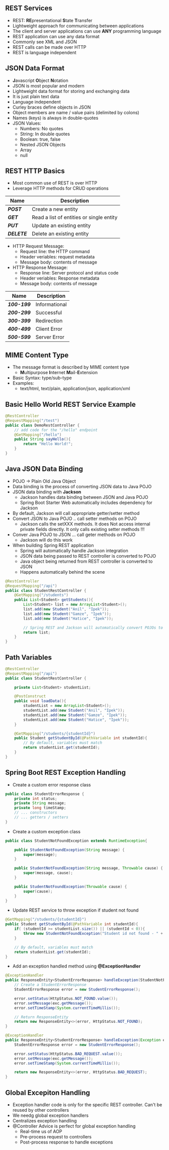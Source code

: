 ## REST Services
* REST: **RE**presentational **S**tate **T**ransfer
* Lightweight approach for communicating between applications
* The client and server applications can use **ANY** programming language
* REST application can use any data format
* Commonly see XML and JSON
* REST calls can be made over HTTP
* REST is language independent

## JSON Data Format
* **J**avascript **O**bject **N**otation
* JSON is most popular and modern
* Lightweight data format for storing and exchanging data
* It is just plain text data
* Language independent
* Curley braces define objects in JSON
* Object members are name / value pairs (delimited by colons)
* Names (keys) is always in double-quotes
* JSON Values:
    * Numbers: No quotes
    * String: In double quotes
    * Boolean: true, false
    * Nested JSON Objects
    * Array
    * null

## REST HTTP Basics
* Most common use of REST is over HTTP
* Leverage HTTP methods for CRUD operations

Name | Description |
--- | --- |
***POST*** | Create a new entity|
***GET*** | Read a list of entities or single entity |
***PUT*** | Update an existing entity |
***DELETE*** | Delete an existing entity |

* HTTP Request Message:
    * Request line: the HTTP command
    * Header veriables: request metadata
    * Message body: contents of message
* HTTP Response Message:
    * Response line: Server protocol and status code
    * Header veriables: Response metadata
    * Message body: contents of message

Name | Description |
--- | --- |
***100-199*** | Informational |
***200-299*** | Successful |
***300-399*** | Redirection |
***400-499*** | Client Error |
***500-599*** | Server Error |

## MIME Content Type
* The message format is described by MIME content type
    * **M**ultipurpose **I**nternet **M**ail-**E**xtension
* Basic Syntax: type/sub-type
* Examples:
    * text/html, text/plain, application/json, application/xml

## Basic Hello World REST Service Example
```Java
@RestController
@RequestMapping("/test")
public class DemoRestController {
    // add code for the "/hello" endpoint
    @GetMapping("/hello")
    public String sayHello(){
        return "Hello World!";
    }
}
```

## Java JSON Data Binding
* POJO -> Plain Old Java Object
* Data binding is the process of converting JSON data to Java POJO
* JSON data binding with **Jackson**
    * Jackson handles data binding between JSON and Java POJO
    * Spring Boot Starter Web automatically includes dependency for Jackson
* By default, Jackson will call appropriate getter/setter method
* Convert JSON to Java POJO .. call setter methods on POJO
    * Jackson calls the setXXX methods. It does Not access internal private fields directly. It only calls existing setter methods !!!
* Conver Java POJO to JSON ... call geter methods on POJO
    * Jackson will do this work
* When building Spring REST application
    * Spring will automatically handle Jackson integration
    * JSON data being passed to REST controller is converted to POJO
    * Java object being returned from REST controller is converted to JSON
    * Happens automatically behind the scene

```Java
@RestController
@RequestMapping("/api")
public class StudentRestController {
    @GetMapping("/students")
    public List<Student> getStudents(){
        List<Student> list = new ArrayList<Student>();
        list.add(new Student("Anil", "Ipek"));
        list.add(new Student("Gamze", "Ipek"));
        list.add(new Student("Hatice", "Ipek"));

        // Spring REST and Jackson will automatically convert POJOs to JSON
        return list;
    }
}
```

## Path Variables
```Java
@RestController
@RequestMapping("/api")
public class StudentRestController {

    private List<Student> studentList;

    @PostConstruct
    public void loadData(){
        studentList = new ArrayList<Student>();
        studentList.add(new Student("Anil", "Ipek"));
        studentList.add(new Student("Gamze", "Ipek"));
        studentList.add(new Student("Hatice", "Ipek"));
    }

    @GetMapping("/students/{studentId}")
    public Student getStudentById(@PathVariable int studentId){
        // By default, variables must match
        return studentList.get(studentId);
    }
}
```

## Spring Boot REST Exception Handling
* Create a custom error response class
```Java
public class StudentErrorResponse {
    private int status;
    private String message;
    private long timeStamp;
    // ... constructors
    // ... getters / setters
}
```
* Create a custom exception class
```Java
public class StudentNotFoundException extends RuntimeException{

    public StudentNotFoundException(String message) {
        super(message);
    }

    public StudentNotFoundException(String message, Throwable cause) {
        super(message, cause);
    }

    public StudentNotFoundException(Throwable cause) {
        super(cause);
    }
}
```
* Update REST service to throw exception if student not found
```Java
@GetMapping("/students/{studentId}")
public Student getStudentById(@PathVariable int studentId){
    if( (studentId >= studentList.size()) || (studentId < 0)){
        throw new StudentNotFoundException("Student id not found - " + studentId);
    }

    // By default, variables must match
    return studentList.get(studentId);
}
```
* Add an exception handled method using **@ExceptionHandler**
```Java
@ExceptionHandler
public ResponseEntity<StudentErrorResponse> handleException(StudentNotFoundException exc){
    // Create a StudentErrorResponse
    StudentErrorResponse error = new StudentErrorResponse();

    error.setStatus(HttpStatus.NOT_FOUND.value());
    error.setMessage(exc.getMessage());
    error.setTimeStamp(System.currentTimeMillis());

    // Return ResponseEntity
    return new ResponseEntity<>(error, HttpStatus.NOT_FOUND);
}

@ExceptionHandler
public ResponseEntity<StudentErrorResponse> handleException(Exception exc){
    StudentErrorResponse error = new StudentErrorResponse();

    error.setStatus(HttpStatus.BAD_REQUEST.value());
    error.setMessage(exc.getMessage());
    error.setTimeStamp(System.currentTimeMillis());

    return new ResponseEntity<>(error, HttpStatus.BAD_REQUEST);
}
```

## Global Excepiton Handling
* Exception handler code is only for the specific REST controller. Can't be reused by other controllers
* We needg global exception handlers
* Centralizes exception handling
* @Controller Advice is perfect for global exception handling
    * Real-time us of AOP
    * Pre-process request to controllers
    * Post-process response to handle exceptions